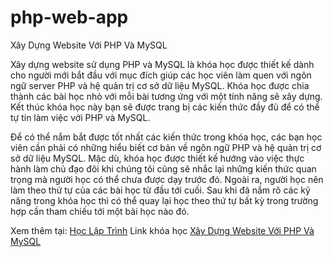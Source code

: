 # php-web-app
Xây Dựng Website Với PHP Và MySQL

Xây dựng website sử dụng PHP và MySQL là khóa học được thiết kế dành cho người mới bắt đầu với mục đích giúp các học viên làm quen với ngôn ngữ server PHP và hệ quản trị cơ sở dữ liệu MySQL. Khóa học được chia thành các bài học nhỏ với mỗi bài tương ứng với một tính năng sẽ xây dựng. Kết thúc khóa học này bạn sẽ được trang bị các kiến thức đầy đủ để có thể tự tin làm việc với PHP và MySQL.

Để có thể nắm bắt được tốt nhất các kiến thức trong khóa học, các bạn học viên cần phải có những hiểu biết cơ bản về ngôn ngữ PHP và hệ quản trị cơ sở dữ liệu MySQL. Mặc dù, khóa học được thiết kế hướng vào việc thực hành làm chủ đạo đôi khi chúng tôi cũng sẽ nhắc lại những kiến thức quan trọng mà người học có thể chưa được dạy trước đó. Ngoài ra, người học nên làm theo thứ tự của các bài học từ đầu tới cuối. Sau khi đã nắm rõ các kỹ năng trong khóa học thì có thể quay lại học theo thứ tự bất kỳ trong trường hợp cần tham chiếu tới một bài học nào đó.

Xem thêm tại: <a href="http://www.hoclaptrinh.org/">Học Lập Trình</a>
Link khóa học <a href="http://www.hoclaptrinh.org/Xay-Dung-Website-Voi-PHP-Va-MySQL" title="Xây Dựng Website Với PHP Và MySQL">Xây Dựng Website Với PHP Và MySQL</a>
